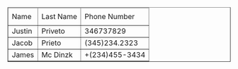 <!DOCTYPE html>
<html>
	<head>
		<title>4Geeks Academy</title>
	</head>
	<style>
		body,
		table {
			border: 1 solid black;
			align-items: left;
		}
	</style>
	<body>
		<table width="100%" border="1">
			<thead>
				<tr backgroundcolor="red">
					<td height="40">Name</td>
					<td height="40">Last Name</td>
					<td height="40">Phone Number</td>
				</tr>
			</thead>
			<tr>
				<td>Justin</td>
				<td>Priveto</td>
				<td>346737829</td>
			</tr>
			<tr>
				<td>Jacob</td>
				<td>Prieto</td>
				<td>(345)234.2323</td>
			</tr>
			<tr>
				<td>James</td>
				<td>Mc Dinzk</td>
				<td>+(234)455-3434</td>
			</tr>
		</table>
	</body>
</html>
